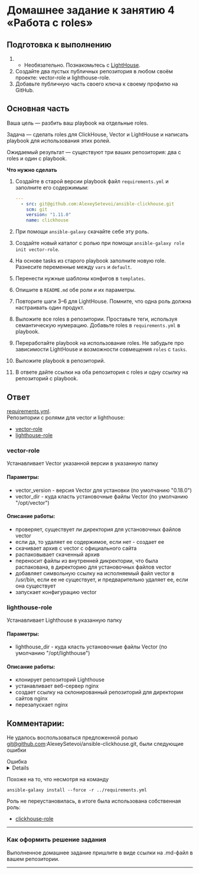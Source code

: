 # Домашнее задание к занятию 4 «Работа с roles»

## Подготовка к выполнению

1. * Необязательно. Познакомьтесь с [LightHouse](https://youtu.be/ymlrNlaHzIY?t=929).
2. Создайте два пустых публичных репозитория в любом своём проекте: vector-role и lighthouse-role.
3. Добавьте публичную часть своего ключа к своему профилю на GitHub.

## Основная часть

Ваша цель — разбить ваш playbook на отдельные roles. 

Задача — сделать roles для ClickHouse, Vector и LightHouse и написать playbook для использования этих ролей. 

Ожидаемый результат — существуют три ваших репозитория: два с roles и один с playbook.

**Что нужно сделать**

1. Создайте в старой версии playbook файл `requirements.yml` и заполните его содержимым:

   ```yaml
   ---
     - src: git@github.com:AlexeySetevoi/ansible-clickhouse.git
       scm: git
       version: "1.11.0"
       name: clickhouse 
   ```

2. При помощи `ansible-galaxy` скачайте себе эту роль.
3. Создайте новый каталог с ролью при помощи `ansible-galaxy role init vector-role`.
4. На основе tasks из старого playbook заполните новую role. Разнесите переменные между `vars` и `default`. 
5. Перенести нужные шаблоны конфигов в `templates`.
6. Опишите в `README.md` обе роли и их параметры.
7. Повторите шаги 3–6 для LightHouse. Помните, что одна роль должна настраивать один продукт.
8. Выложите все roles в репозитории. Проставьте теги, используя семантическую нумерацию. Добавьте roles в `requirements.yml` в playbook.
9. Переработайте playbook на использование roles. Не забудьте про зависимости LightHouse и возможности совмещения `roles` с `tasks`.
10. Выложите playbook в репозиторий.
11. В ответе дайте ссылки на оба репозитория с roles и одну ссылку на репозиторий с playbook.

## Ответ
[requirements.yml](requirements.yml). <br />
Репозитории с ролями для vector и lighthouse:
- [vector-role](https://github.com/Scandr/vector-role.git)
- [lighthouse-role](https://github.com/Scandr/lighthouse-role.git)

### vector-role
Устанавливает Vector указанной версии в указанную папку
#### Параметры: 
- vector_version - версия Vector для установки (по умолчанию "0.18.0")
- vector_dir - куда класть установочные файлы Vector (по умолчанию "/opt/vector")
#### Описание работы:
* проверяет, существует ли директория для установочных файлов vector
* если да, то удаляет ее содержимое, если нет - создает ее
* скачивает архив с vector с официального сайта 
* распаковывает скаченный архив
* переносит файлы из внутренней дикректории, что была распакована, в директорию для установочных файлов vector
* добавляет символьную ссылку на исполняемый файл vector в /usr/bin, если ее не существует, и предварительно удаляет ее, если она существует
* запускает конфигурацию vector

### lighthouse-role
Устанавливает Lighthouse в указанную папку
#### Параметры:
- lighthouse_dir - куда класть установочные файлы Vector (по умолчанию "/opt/lighthouse")
#### Описание работы:
* клонирует репозиторий Lighthouse
* устанавливает веб-сервер nginx
* создает ссылку на склонированный репозиторий для директории сайтов nginx
* перезапускает nginx

## Комментарии:
Не удалось воспользоваться предложенной ролью git@github.com:AlexeySetevoi/ansible-clickhouse.git, были следующие ошибки

<summary>Ошибка</summary>
<details>

```
│ PLAY [clickhouse] **************************************************************
│
│ TASK [Gathering Facts] *********************************************************
│ ok: [clickhouse01.netology.yc]
│
│ TASK [clickhouse : Get clickhouse distrib] *************************************
│ changed: [clickhouse01.netology.yc]
│
│ TASK [clickhouse : Get clickhouse distrib] *************************************
│ fatal: [clickhouse01.netology.yc]: FAILED! => {}
│
│ MSG:
│
│ 'clickhouse_packages' is undefined. 'clickhouse_packages' is undefined
│
│ TASK [clickhouse : Get clickhouse distrib] *************************************
│ ok: [clickhouse01.netology.yc]
│
│ TASK [clickhouse : Flush handlers] *********************************************
│
│ RUNNING HANDLER [clickhouse : Start clickhouse service] ************************
│ fatal: [clickhouse01.netology.yc]: FAILED! => {
│     "changed": false
│ }
│
│ MSG:
│
│ Could not find the requested service clickhouse-server: host

```

</details>

Похоже на то, что несмотря на команду 
```
ansible-galaxy install --force -r ../requirements.yml
```
Роль не переустановилась, в итоге была использована собственная роль:
- [clickhouse-role](https://github.com/Scandr/clickhouse-role.git)

---

### Как оформить решение задания

Выполненное домашнее задание пришлите в виде ссылки на .md-файл в вашем репозитории.

---
